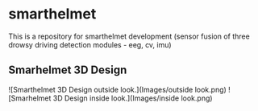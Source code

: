 # smarthelmet
This is a repository for smarthelmet development (sensor fusion of three drowsy driving detection modules - eeg, cv, imu)

## Smarhelmet 3D Design


![Smarthelmet 3D Design outside look.](Images/outside look.png)
![Smarhelmet 3D Design inside look.](Images/inside look.png)

